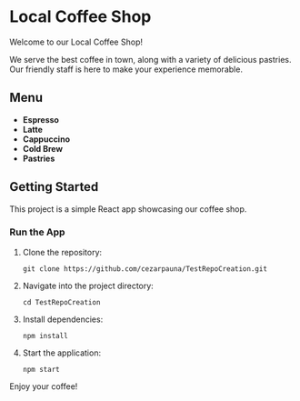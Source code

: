 # Local Coffee Shop

Welcome to our Local Coffee Shop!

We serve the best coffee in town, along with a variety of delicious pastries. Our friendly staff is here to make your experience memorable.

## Menu
- **Espresso**
- **Latte**
- **Cappuccino**
- **Cold Brew**
- **Pastries**

## Getting Started
This project is a simple React app showcasing our coffee shop.

### Run the App
1. Clone the repository:
   ```
   git clone https://github.com/cezarpauna/TestRepoCreation.git
   ```
2. Navigate into the project directory:
   ```
   cd TestRepoCreation
   ```
3. Install dependencies:
   ```
   npm install
   ```
4. Start the application:
   ```
   npm start
   ```

Enjoy your coffee!